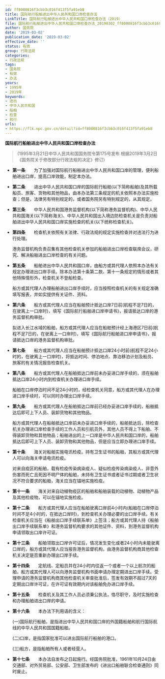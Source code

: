```yaml
---
id: ff8080816f3cbb3c016f413f5fa91eb8
title: 国际航行船舶进出中华人民共和国口岸检查办法
LinkTitle: 国际航行船舶进出中华人民共和国口岸检查办法（2019）
file: 国际航行船舶进出中华人民共和国口岸检查办法_20190302_ff8080816f3cbb3c016f413f5fa91eb8.docx
author: 国务院
date: '2019-03-02'
publication_date: '2019-03-02'
effective_date: ''
status: 有效
group: 行政法规
categories:
- 行政法规
tags:
- 国务院
- 有效
- 办法
years:
- 1995年
- 2019年
keywords:
- 进出
- 中华人民共和国
- 船舶
- 检查
- 航行
urls:
- https://flk.npc.gov.cn/detail?id=ff8080816f3cbb3c016f413f5fa91eb8
---
```


**国际航行船舶进出中华人民共和国口岸检查办法**

> (1995年3月21日中华人民共和国国务院令第175号发布 根据2019年3月2日《国务院关于修改部分行政法规的决定》修订)

- **第一条**　　为了加强对国际航行船舶进出中华人民共和国口岸的管理，便利船舶进出口岸，提高口岸效能，制定本办法。

- **第二条**　　进出中华人民共和国口岸的国际航行船舶(以下简称船舶)及其所载船员、旅客、货物和其他物品，由本办法第三条规定的机关依照本办法实施检查；但是，法律另有特别规定的，或者国务院另有特别规定的，从其规定。

- **第三条**　　中华人民共和国港务监督机构(以下简称港务监督机构)、中华人民共和国海关(以下简称海关)、中华人民共和国出入境边防检查机关是负责对船舶进出中华人民共和国口岸实施检查的机关(以下统称检查机关)。

- **第四条**　　检查机关依照有关法律、行政法规的规定实施检查并对违法行为进行处理。

  港务监督机构负责召集有其他检查机关参加的船舶进出口岸检查联席会议，研究、解决船舶进出口岸检查的有关问题。

- **第五条**　　船舶进出中华人民共和国口岸，由船方或其代理人依照本办法有关规定办理进出口岸手续。除本办法第十条第二款、第十一条规定的情形或者其他特殊情形外，检查机关不登船检查。

  船方或其代理人办理船舶进出口岸手续时，应当按照检查机关的有关规定准确填写报表，并如实提供有关证件、资料。

- **第六条**　　船方或其代理人应当在船舶预计抵达口岸7日前(航程不足7日的，在驶离上一口岸时)，填写《国际航行船舶进口岸申请书》，报请抵达口岸的港务监督机构审批。

  拟进入长江水域的船舶，船方或其代理人应当在船舶预计经上海港区7日前(航程不足7日的，在驶离上一口岸时)，填写《国际航行船舶进口岸申请书》，报请抵达口岸的港务监督机构审批。

- **第七条**　　船方或其代理人应当在船舶预计抵达口岸24小时前(航程不足24小时的，在驶离上一口岸时)，将抵达时间、停泊地点、靠泊移泊计划及船员、旅客的有关情况报告检查机关。

- **第八条**　　船方或其代理人在船舶抵达口岸前未办妥进口岸手续的，须在船舶抵达口岸24小时内到检查机关办理进口岸手续。

  船舶在口岸停泊时间不足24小时的，经检查机关同意，船方或其代理人在办理进口岸手续时，可以同时办理出口岸手续。

- **第九条**　　船方或其代理人在船舶抵达口岸前已经办妥进口岸手续的，船舶抵达后即可上下人员、装卸货物和其他物品。

  船方或其代理人在船舶抵达口岸前未办妥进口岸手续的，船舶抵达后，除检查机关办理进口岸检查手续的工作人员和引航员外，其他人员不得上下船舶、不得装卸货物和其他物品；船舶进出的上一口岸是中华人民共和国口岸的，船舶抵达后即可上下人员、装卸货物和其他物品，但是应当立即办理进口岸手续。

- **第十条**　　海关对船舶实施电讯检疫。持有卫生证书的船舶，其船方或其代理人可以向海关申请电讯检疫。

  对来自疫区的船舶，载有检疫传染病染疫人、疑似检疫传染病染疫人、非意外伤害而死亡且死因不明尸体的船舶，未持有卫生证书或者证书过期或者卫生状况不符合要求的船舶，海关应当在锚地实施检疫。

- **第十一条**　　海关对来自动植物疫区的船舶和船舶装载的动植物、动植物产品及其他检疫物，可以在锚地实施检疫。

- **第十二条**　　船方或其代理人应当在船舶驶离口岸前4小时内(船舶在口岸停泊时间不足4小时的，在抵达口岸时)，到检查机关办理必要的出口岸手续。有关检查机关应当在《船舶出口岸手续联系单》上签注；船方或其代理人持《船舶出口岸手续联系单》和港务监督机构要求的其他证件、资料，到港务监督机构申请领取出口岸许可证。

- **第十三条**　　船舶领取出口岸许可证后，情况发生变化或者24小时内未能驶离口岸的，船方或其代理人应当报告港务监督机构，由港务监督机构商其他检查机关决定是否重新办理出口岸手续。

- **第十四条**　　定航线、定船员并在24小时内往返一个或者一个以上航次的船舶，船方或其代理人可以向港务监督机构书面申请办理定期进出口岸手续。受理申请的港务监督机构商其他检查机关审查批准后，签发有效期不超过7天的定期出口岸许可证，在许可证有效期内对该船舶免办进口岸手续。

- **第十五条**　　检查机关及其工作人员必须秉公执法，恪尽职守，及时实施检查和办理船舶进出口岸的申请。

- **第十六条**　　本办法下列用语的含义：

  (一)国际航行船舶，是指进出中华人民共和国口岸的外国籍船舶和航行国际航线的中华人民共和国国籍船舶。

  (二)口岸，是指国家批准可以进出国际航行船舶的港口。

  (三)船方，是指船舶所有人或者经营人。

- **第十七条**　　本办法自发布之日起施行。经国务院批准，1961年10月24日由交通部、对外贸易部、公安部、卫生部发布的《进出口船舶联合检查通则》同时废止。
